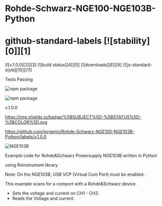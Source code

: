 # Rohde-Schwarz-NGE100-NGE103B-Python

# github-standard-labels [![stability][0]][1]
[![v.1.0.0][2]][3] [![build status][4]][5]
[![downloads][8]][9] [![js-standard-style][10]][11]

Tests Passing

![npm package](https://img.shields.io/badge/%5BSUBJECT%5D-v.1.0.0%5D-COLOR%5D.svg)

![npm package](https://github.com/anuraghazra/github-readme-stats/workflows/Test/badge.svg)


v.1.0.0

https://img.shields.io/badge/%5BSUBJECT%5D-%5BSTATUS%5D-%5BCOLOR%5D.svg


https://github.com/jorgenjo/Rohde-Schwarz-NGE100-NGE103B-Python/labels/v.1.0.0

![NGE103B](https://github.com/jorgenjo/Rohde-Schwarz-NGE100-NGE103B-Python/releases/latest)


Example code for Rohde&Schwarz Powersupply NGE103B written in Python

using RsInstrument library.

Note: On the NGE103B, USB VCP (Virtual Com Port) must be enabled.

This example scans for a comport with a Rohde&Schwarz device.
- Sets the voltage and current on CH1 - CH3.
- Reads the Voltage and current.









